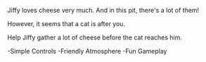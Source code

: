 Jiffy loves cheese very much. And in this pit, there's a lot of them!

However, it seems that a cat is after you.

Help Jiffy gather a lot of cheese before the cat reaches him.

-Simple Controls
-Friendly Atmosphere
-Fun Gameplay
